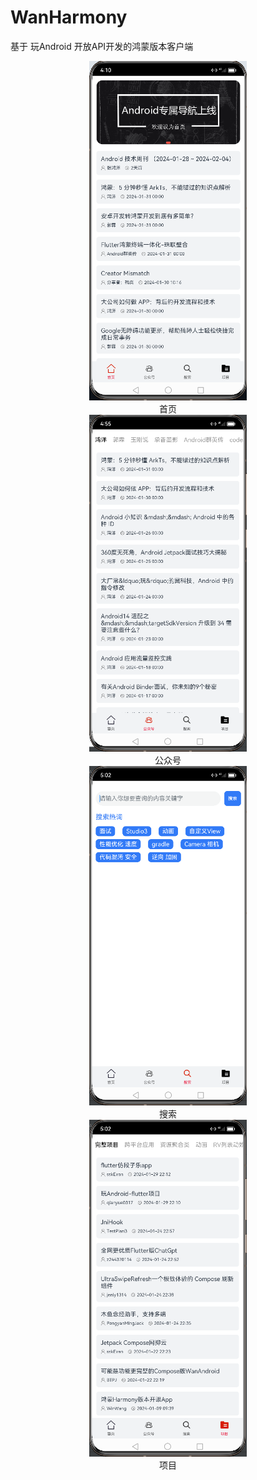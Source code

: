 # WanHarmony
基于 玩Android 开放API开发的鸿蒙版本客户端

<div align="center">
<img alt="img.png" src="img.png" width="50%"/>
<div align="center">首页</div>
</div>

<div align="center">
<img alt="img_1.png" src="img_1.png" width="50%"/>
<div align="center">公众号</div>
</div>

<div align="center">
<img alt="img_2.png" src="img_2.png" width="50%"/>
<div align="center">搜索</div>
</div>

<div align="center">
<img alt="img_3.png" src="img_3.png" width="50%"/>
<div align="center">项目</div>
</div>